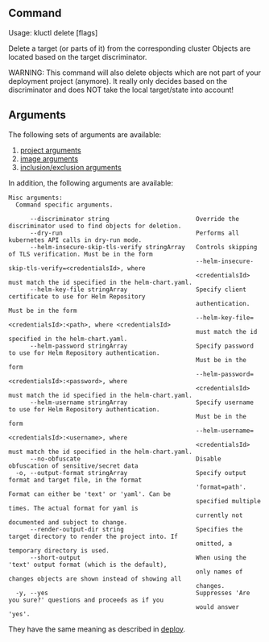 <!-- This comment is uncommented when auto-synced to www-kluctl.io

---
title: "delete"
linkTitle: "delete"
weight: 10
description: >
    delete command
---
-->

## Command
<!-- BEGIN SECTION "delete" "Usage" false -->
Usage: kluctl delete [flags]

Delete a target (or parts of it) from the corresponding cluster
Objects are located based on the target discriminator.

WARNING: This command will also delete objects which are not part of your deployment
project (anymore). It really only decides based on the discriminator and does NOT
take the local target/state into account!

<!-- END SECTION -->

## Arguments
The following sets of arguments are available:
1. [project arguments](./common-arguments.md#project-arguments)
1. [image arguments](./common-arguments.md#image-arguments)
1. [inclusion/exclusion arguments](./common-arguments.md#inclusionexclusion-arguments)

In addition, the following arguments are available:
<!-- BEGIN SECTION "delete" "Misc arguments" true -->
```
Misc arguments:
  Command specific arguments.

      --discriminator string                        Override the discriminator used to find objects for deletion.
      --dry-run                                     Performs all kubernetes API calls in dry-run mode.
      --helm-insecure-skip-tls-verify stringArray   Controls skipping of TLS verification. Must be in the form
                                                    --helm-insecure-skip-tls-verify=<credentialsId>, where
                                                    <credentialsId> must match the id specified in the helm-chart.yaml.
      --helm-key-file stringArray                   Specify client certificate to use for Helm Repository
                                                    authentication. Must be in the form
                                                    --helm-key-file=<credentialsId>:<path>, where <credentialsId>
                                                    must match the id specified in the helm-chart.yaml.
      --helm-password stringArray                   Specify password to use for Helm Repository authentication.
                                                    Must be in the form
                                                    --helm-password=<credentialsId>:<password>, where
                                                    <credentialsId> must match the id specified in the helm-chart.yaml.
      --helm-username stringArray                   Specify username to use for Helm Repository authentication.
                                                    Must be in the form
                                                    --helm-username=<credentialsId>:<username>, where
                                                    <credentialsId> must match the id specified in the helm-chart.yaml.
      --no-obfuscate                                Disable obfuscation of sensitive/secret data
  -o, --output-format stringArray                   Specify output format and target file, in the format
                                                    'format=path'. Format can either be 'text' or 'yaml'. Can be
                                                    specified multiple times. The actual format for yaml is
                                                    currently not documented and subject to change.
      --render-output-dir string                    Specifies the target directory to render the project into. If
                                                    omitted, a temporary directory is used.
      --short-output                                When using the 'text' output format (which is the default),
                                                    only names of changes objects are shown instead of showing all
                                                    changes.
  -y, --yes                                         Suppresses 'Are you sure?' questions and proceeds as if you
                                                    would answer 'yes'.

```
<!-- END SECTION -->

They have the same meaning as described in [deploy](./deploy.md).
